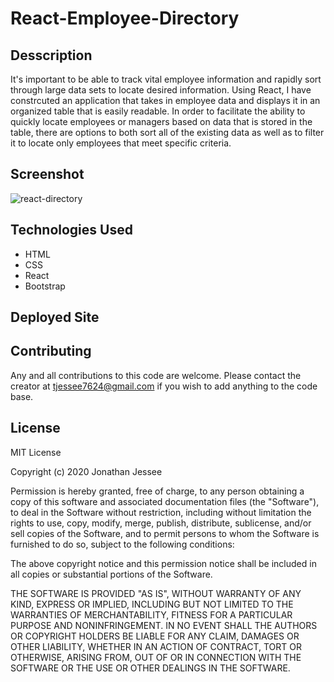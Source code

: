 # React-Employee-Directory
## Desscription
It's important to be able to track vital employee information and rapidly sort through large data sets to locate
desired information. Using React, I have constrcuted an application that takes in employee data and displays it in an organized table that is easily readable. In order to facilitate the ability to quickly locate employees 
or managers based on data that is stored in the table, there are options to both sort all of the existing data as well as to filter it to locate only employees that meet specific criteria. 

## Screenshot
![react-directory](https://user-images.githubusercontent.com/66571617/104136253-3534ab80-5352-11eb-83f7-4b58761fdb1c.PNG)

## Technologies Used
* HTML
* CSS
* React
* Bootstrap

## Deployed Site

## Contributing
Any and all contributions to this code are welcome. Please contact the creator at tjessee7624@gmail.com if you wish to add anything to the code base. 

## License
MIT License

Copyright (c) 2020 Jonathan Jessee

Permission is hereby granted, free of charge, to any person obtaining a copy
of this software and associated documentation files (the "Software"), to deal
in the Software without restriction, including without limitation the rights
to use, copy, modify, merge, publish, distribute, sublicense, and/or sell
copies of the Software, and to permit persons to whom the Software is
furnished to do so, subject to the following conditions:

The above copyright notice and this permission notice shall be included in all
copies or substantial portions of the Software.

THE SOFTWARE IS PROVIDED "AS IS", WITHOUT WARRANTY OF ANY KIND, EXPRESS OR
IMPLIED, INCLUDING BUT NOT LIMITED TO THE WARRANTIES OF MERCHANTABILITY,
FITNESS FOR A PARTICULAR PURPOSE AND NONINFRINGEMENT. IN NO EVENT SHALL THE
AUTHORS OR COPYRIGHT HOLDERS BE LIABLE FOR ANY CLAIM, DAMAGES OR OTHER
LIABILITY, WHETHER IN AN ACTION OF CONTRACT, TORT OR OTHERWISE, ARISING FROM,
OUT OF OR IN CONNECTION WITH THE SOFTWARE OR THE USE OR OTHER DEALINGS IN THE
SOFTWARE.